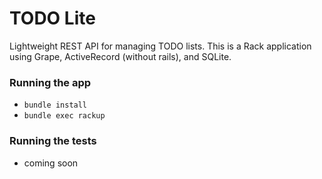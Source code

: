 # TODO Lite #

Lightweight REST API for managing TODO lists. This is a Rack application using Grape, ActiveRecord (without rails), and SQLite.

### Running the app ###

* `bundle install`
* `bundle exec rackup`

### Running the tests ###

* coming soon